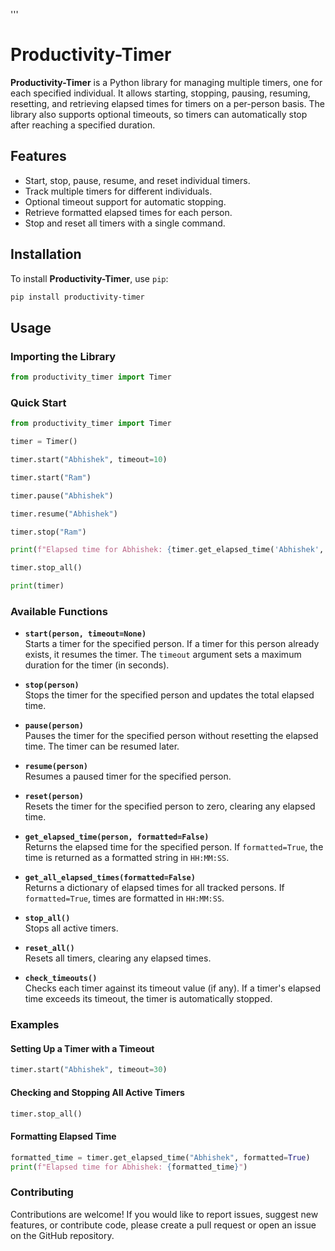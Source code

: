 '''
# Productivity-Timer

**Productivity-Timer** is a Python library for managing multiple timers, one for each specified individual. It allows starting, stopping, pausing, resuming, resetting, and retrieving elapsed times for timers on a per-person basis. The library also supports optional timeouts, so timers can automatically stop after reaching a specified duration.

## Features

- Start, stop, pause, resume, and reset individual timers.
- Track multiple timers for different individuals.
- Optional timeout support for automatic stopping.
- Retrieve formatted elapsed times for each person.
- Stop and reset all timers with a single command.

## Installation

To install **Productivity-Timer**, use `pip`:

```bash
pip install productivity-timer 
```

## Usage

### Importing the Library

```python
from productivity_timer import Timer
```

### Quick Start

```python
from productivity_timer import Timer

timer = Timer()

timer.start("Abhishek", timeout=10) 

timer.start("Ram")

timer.pause("Abhishek")  

timer.resume("Abhishek")

timer.stop("Ram")

print(f"Elapsed time for Abhishek: {timer.get_elapsed_time('Abhishek', formatted=True)}")

timer.stop_all()

print(timer)
```

### Available Functions

- **`start(person, timeout=None)`**  
  Starts a timer for the specified person. If a timer for this person already exists, it resumes the timer. The `timeout` argument sets a maximum duration for the timer (in seconds).

- **`stop(person)`**  
  Stops the timer for the specified person and updates the total elapsed time.

- **`pause(person)`**  
  Pauses the timer for the specified person without resetting the elapsed time. The timer can be resumed later.

- **`resume(person)`**  
  Resumes a paused timer for the specified person.

- **`reset(person)`**  
  Resets the timer for the specified person to zero, clearing any elapsed time.

- **`get_elapsed_time(person, formatted=False)`**  
  Returns the elapsed time for the specified person. If `formatted=True`, the time is returned as a formatted string in `HH:MM:SS`.

- **`get_all_elapsed_times(formatted=False)`**  
  Returns a dictionary of elapsed times for all tracked persons. If `formatted=True`, times are formatted in `HH:MM:SS`.

- **`stop_all()`**  
  Stops all active timers.

- **`reset_all()`**  
  Resets all timers, clearing any elapsed times.

- **`check_timeouts()`**  
  Checks each timer against its timeout value (if any). If a timer's elapsed time exceeds its timeout, the timer is automatically stopped.

### Examples

#### Setting Up a Timer with a Timeout

```python
timer.start("Abhishek", timeout=30)  
```

#### Checking and Stopping All Active Timers

```python
timer.stop_all()
```

#### Formatting Elapsed Time

```python
formatted_time = timer.get_elapsed_time("Abhishek", formatted=True)
print(f"Elapsed time for Abhishek: {formatted_time}")
```

### Contributing

Contributions are welcome! If you would like to report issues, suggest new features, or contribute code, please create a pull request or open an issue on the GitHub repository.

```
